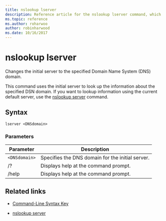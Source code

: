 ```yaml
---
title: nslookup lserver
description: Reference article for the nslookup lserver command, which changes the initial server to the specified Domain Name System (DNS) domain.
ms.topic: reference
ms.author: roharwoo
author: robinharwood
ms.date: 10/16/2017
---
```


# nslookup lserver



Changes the initial server to the specified Domain Name System (DNS) domain.

This command uses the initial server to look up the information about the specified DSN domain. If you want to lookup information using the current default server, use the [nslookup server](nslookup-server.md) command.

## Syntax

```
lserver <DNSdomain>
```

### Parameters

| Parameter | Description |
| --------- | ----------- |
| `<DNSdomain>` | Specifies the DNS domain for the initial server. |
| /? | Displays help at the command prompt. |
| /help | Displays help at the command prompt. |

## Related links

- [Command-Line Syntax Key](command-line-syntax-key.md)

- [nslookup server](nslookup-server.md)
